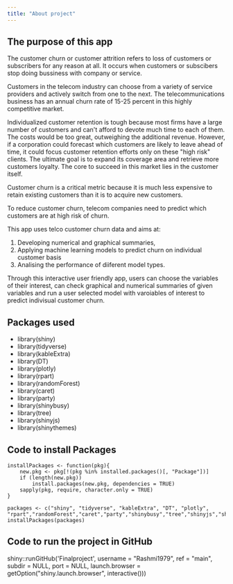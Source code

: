 ```yaml
---
title: "About project"
---
```



## The purpose of this app
 
The customer churn or customer attrition refers to loss of customers or subscribers for any reason at all.
It occurs when customers or subscibers stop doing bussiness with company or service.
 
Customers in the telecom industry can choose from a variety of service providers and actively switch from one to the next. The telecommunications business has an annual churn rate of 15-25 percent in this highly competitive market.
 
Individualized customer retention is tough because most firms have a large number of customers and can't afford to devote much time to each of them. The costs would be too great, outweighing the additional revenue. However, if a corporation could forecast which customers are likely to leave ahead of time, it could focus customer retention efforts only on these "high risk" clients. The ultimate goal is to expand its coverage area and retrieve more customers loyalty. The core to succeed in this market lies in the customer itself.
 
Customer churn is a critical metric because it is much less expensive to retain existing customers than it is to acquire new customers.
 
To reduce customer churn, telecom companies need to predict which customers are at high risk of churn.
 
This app uses telco customer churn data and aims at:
 
1. Developing numerical and graphical summaries,
2. Applying machine learning models to predict churn on individual customer basis
3. Analising the performance of diiferent model types.
 
Through this interactive user friendly app, users can choose the variables of their interest, can check graphical and numerical summaries of given variables and run a user selected model with varoiables of interest to predict indivisual customer churn.


## Packages used


* library(shiny)
* library(tidyverse)
* library(kableExtra)
* library(DT)
* library(plotly)
* library(rpart)
* library(randomForest)
* library(caret)
* library(party)
* library(shinybusy)
* library(tree)
* library(shinyjs)
* library(shinythemes)


## Code to install Packages

```
installPackages <- function(pkg){
    new.pkg <- pkg[!(pkg %in% installed.packages()[, "Package"])]
    if (length(new.pkg)) 
        install.packages(new.pkg, dependencies = TRUE)
    sapply(pkg, require, character.only = TRUE)
}

packages <- c("shiny", "tidyverse", "kableExtra", "DT", "plotly", "rpart","randomForest","caret","party","shinybusy","tree","shinyjs","shinythemes")
installPackages(packages)
```

## Code to run the project in GitHub


shiny::runGitHub('Finalproject', username = "Rashmi1979", ref = "main",
  subdir = NULL, port = NULL,
  launch.browser = getOption("shiny.launch.browser", interactive()))




